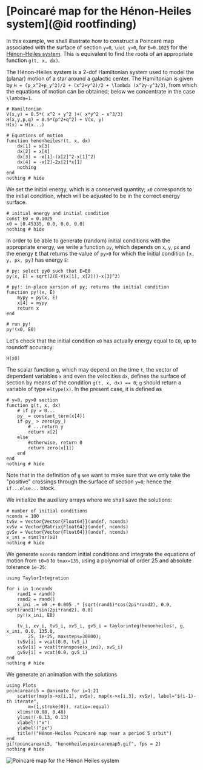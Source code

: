 # [Poincaré map for the Hénon-Heiles system](@id rootfinding)

In this example, we shall illustrate how to construct a Poincaré map associated
with the surface of section ``y=0``, ``\dot y>0``, for ``E=0.1025`` for the
[Hénon-Heiles system](https://en.wikipedia.org/wiki/H%C3%A9non%E2%80%93Heiles_system). This is
equivalent to find the roots of an appropriate function `g(t, x, dx)`.

The Hénon-Heiles system is a 2-dof Hamiltonian system used to model the (planar)
motion of a star around a galactic center. The Hamiltonian is given by
``H = (p_x^2+p_y^2)/2 + (x^2+y^2)/2 + \lambda (x^2y-y^3/3)``, from which the
equations of motion can be obtained; below we concentrate in the case ``\lambda=1``.

```@example poincare
# Hamiltonian
V(x,y) = 0.5*( x^2 + y^2 )+( x*y^2 - x^3/3)
H(x,y,p,q) = 0.5*(p^2+q^2) + V(x, y)
H(x) = H(x...)

# Equations of motion
function henonheiles!(t, x, dx)
    dx[1] = x[3]
    dx[2] = x[4]
    dx[3] = -x[1]-(x[2]^2-x[1]^2)
    dx[4] = -x[2]-2x[2]*x[1]
    nothing
end
nothing # hide
```

We set the initial energy, which is a conserved quantity; `x0` corresponds
to the initial condition, which will be adjusted to be in the correct
energy surface.
```@example poincare
# initial energy and initial condition
const E0 = 0.1025
x0 = [0.45335, 0.0, 0.0, 0.0]
nothing # hide
```

In order to be able to generate (random) initial conditions with the appropriate
energy, we write a function `py`, which depends on `x`, `y`, `px` and
the energy `E` that returns the value of `py>0` for which the initial
condition `[x, y, px, py]` has energy `E`:
```@example poincare
# py: select py0 such that E=E0
py(x, E) = sqrt(2(E-V(x[1], x[2]))-x[3]^2)

# py!: in-place version of py; returns the initial condition
function py!(x, E)
    mypy = py(x, E)
    x[4] = mypy
    return x
end

# run py!
py!(x0, E0)
```

Let's check that the initial condition `x0` has actually energy equal to
`E0`, up to roundoff accuracy:
```@example poincare
H(x0)
```

The scalar function `g`, which may depend on the time `t`, the vector of dependent
variables `x` and even the velocities `dx`, defines the surface of section by
means of the condition `g(t, x, dx) == 0`; `g` should return a variable of
type `eltype(x)`. In the present case, it is defined as
```@example poincare
# y=0, py>0 section
function g(t, x, dx)
    # if py > 0...
    py_ = constant_term(x[4])
    if py_ > zero(py_)
        # ...return y
        return x[2]
    else
        #otherwise, return 0
        return zero(x[1])
    end
end
nothing # hide
```
Note that in the definition of `g` we want to make sure that we only take the
"positive" crossings through the surface of section ``y=0``; hence the
`if...else...` block.

We initialize the auxiliary arrays where we shall save the solutions:
```@example poincare
# number of initial conditions
nconds = 100
tvSv = Vector{Vector{Float64}}(undef, nconds)
xvSv = Vector{Matrix{Float64}}(undef, nconds)
gvSv = Vector{Vector{Float64}}(undef, nconds)
x_ini = similar(x0)
nothing # hide
```

We generate `nconds` random initial conditions and integrate the equations of
motion from `t0=0` to `tmax=135`, using a polynomial of order 25 and absolute
tolerance `1e-25`:
```@example poincare
using TaylorIntegration

for i in 1:nconds
    rand1 = rand()
    rand2 = rand()
    x_ini .= x0 .+ 0.005 .* [sqrt(rand1)*cos(2pi*rand2), 0.0, sqrt(rand1)*sin(2pi*rand2), 0.0]
    py!(x_ini, E0)

    tv_i, xv_i, tvS_i, xvS_i, gvS_i = taylorinteg(henonheiles!, g, x_ini, 0.0, 135.0,
        25, 1e-25, maxsteps=30000);
    tvSv[i] = vcat(0.0, tvS_i)
    xvSv[i] = vcat(transpose(x_ini), xvS_i)
    gvSv[i] = vcat(0.0, gvS_i)
end
nothing # hide
```

We generate an animation with the solutions
```@example poincare
using Plots
poincareani5 = @animate for i=1:21
    scatter(map(x->x[i,1], xvSv), map(x->x[i,3], xvSv), label="$(i-1)-th iterate",
        m=(1,stroke(0)), ratio=:equal)
    xlims!(0.08, 0.48)
    ylims!(-0.13, 0.13)
    xlabel!("x")
    ylabel!("px")
    title!("Hénon-Heiles Poincaré map near a period 5 orbit")
end
gif(poincareani5, "henonheilespoincaremap5.gif", fps = 2)
nothing # hide
```

![Poincaré map for the Hénon Heiles system](henonheilespoincaremap5.gif)
